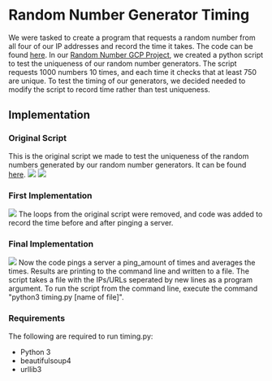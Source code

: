 # Random Number Generator Timing
We were tasked to create a program that requests a random number from all four of our IP addresses and record the time it takes. The code can be found [here](https://github.com/Andy-Vu-Viz/RandomTiming/Timing). In our [Random Number GCP Project](https://github.com/Andy-Vu-Viz/RandomNumberGen-Servlets), we created a python script to test the uniqueness of our random number generators. The script requests 1000 numbers 10 times, and each time it checks that at least 750 are unique. To test the timing of our generators, we decided needed to modify the script to record time rather than test uniqueness.

## Implementation
### Original Script
This is the original script we made to test the uniqueness of the random numbers generated by our random number generators. It can be found [here](https://github.com/Andy-Vu-Viz/RandomNumberGen-Servlets/blob/master/testscript.py).
![](https://github.com/Andy-Vu-Viz/RandomTiming/blob/master/Timing/screenshots/original_script.PNG)
![](https://github.com/Andy-Vu-Viz/RandomTiming/blob/master/Timing/screenshots/original_script_2.PNG)

### First Implementation
![](https://github.com/Andy-Vu-Viz/RandomTiming/blob/master/Timing/screenshots/first_implementation.PNG)
The loops from the original script were removed, and code was added to record the time before and after pinging a server. 

### Final Implementation
![](https://github.com/Andy-Vu-Viz/RandomTiming/blob/master/Timing/screenshots/full_implementaion.PNG)
Now the code pings a server a ping_amount of times and averages the times. Results are printing to the command line and written to a file. The script takes a file with the IPs/URLs seperated by new lines as a program argument. To run the script from the command line, execute the command "python3 timing.py [name of file]".

### Requirements
The following are required to run timing.py:
* Python 3
* beautifulsoup4
* urllib3
